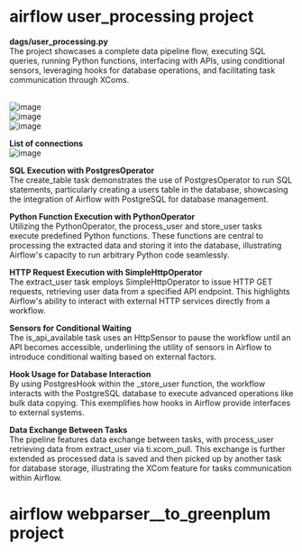 # airflow user_processing project
**dags/user_processing.py**
</br>The project showcases a complete data pipeline flow, executing SQL queries, running Python functions, interfacing with APIs, using conditional sensors, leveraging hooks for database operations, and facilitating task communication through XComs.

</br>![image](https://github.com/TimerlanK/airflow_user_processing_project/assets/59342509/b081886e-9a52-4884-919b-14834bb8d44f)
</br>![image](https://github.com/TimerlanK/airflow_projects/assets/59342509/122604e5-061d-4bc8-bfa8-570f6fd9fb37)
</br>![image](https://github.com/TimerlanK/airflow_projects/assets/59342509/58a2ddb2-d149-4dcd-a8af-ef681a79cdaf)

**List of connections**
</br>![image](https://github.com/TimerlanK/airflow_user_processing_project/assets/59342509/9e8ed32b-75a8-4238-9129-93e3506aaad9)

**SQL Execution with PostgresOperator**
</br>The create_table task demonstrates the use of PostgresOperator to run SQL statements, particularly creating a users table in the database, showcasing the integration of Airflow with PostgreSQL for database management.

**Python Function Execution with PythonOperator** 
</br>Utilizing the PythonOperator, the process_user and store_user tasks execute predefined Python functions. These functions are central to processing the extracted data and storing it into the database, illustrating Airflow's capacity to run arbitrary Python code seamlessly.

**HTTP Request Execution with SimpleHttpOperator**
</br>The extract_user task employs SimpleHttpOperator to issue HTTP GET requests, retrieving user data from a specified API endpoint. This highlights Airflow's ability to interact with external HTTP services directly from a workflow.

**Sensors for Conditional Waiting**
</br>The is_api_available task uses an HttpSensor to pause the workflow until an API becomes accessible, underlining the utility of sensors in Airflow to introduce conditional waiting based on external factors.

**Hook Usage for Database Interaction**
</br>By using PostgresHook within the _store_user function, the workflow interacts with the PostgreSQL database to execute advanced operations like bulk data copying. This exemplifies how hooks in Airflow provide interfaces to external systems.

**Data Exchange Between Tasks**
</br>The pipeline features data exchange between tasks, with process_user retrieving data from extract_user via ti.xcom_pull. This exchange is further extended as processed data is saved and then picked up by another task for database storage, illustrating the XCom feature for tasks communication within Airflow.





# airflow webparser__to_greenplum project
